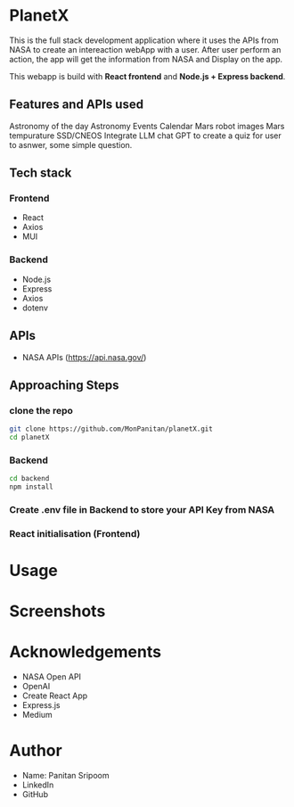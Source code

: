 # PlanetX

This is the full stack development application where it uses the APIs from NASA to create an intereaction webApp with a user.
After user perform an action, the app will get the information from NASA and Display on the app.

This webapp is build with **React frontend** and **Node.js + Express backend**.

## Features and APIs used
Astronomy of the day
Astronomy Events Calendar
Mars robot images
Mars tempurature
SSD/CNEOS
Integrate LLM chat GPT to create a quiz for user to asnwer, some simple question.

## Tech stack
### Frontend
 - React
 - Axios
 - MUI

### Backend
 - Node.js
 - Express
 - Axios
 - dotenv

## APIs
 - NASA APIs (https://api.nasa.gov/)

## Approaching Steps

### clone the repo
```bash
git clone https://github.com/MonPanitan/planetX.git
cd planetX
```
### Backend
```bash
cd backend
npm install
```
### Create .env file in Backend to store your API Key from NASA

### React initialisation (Frontend)

# Usage
# Screenshots
# Acknowledgements
 - NASA Open API
 - OpenAI
 - Create React App
 - Express.js
 - Medium
# Author
 - Name: Panitan Sripoom
 - LinkedIn
 - GitHub

